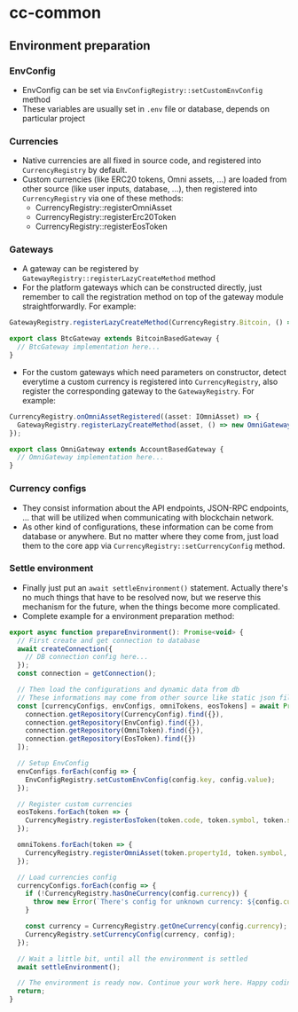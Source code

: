 # cc-common

## Environment preparation

### EnvConfig

- EnvConfig can be set via `EnvConfigRegistry::setCustomEnvConfig` method
- These variables are usually set in `.env` file or database, depends on particular project

### Currencies

- Native currencies are all fixed in source code, and registered into `CurrencyRegistry` by default.
- Custom currencies (like ERC20 tokens, Omni assets, ...) are loaded from other source (like user inputs, database, ...), then registered into `CurrencyRegistry` via one of these methods:
  - CurrencyRegistry::registerOmniAsset
  - CurrencyRegistry::registerErc20Token
  - CurrencyRegistry::registerEosToken

### Gateways

- A gateway can be registered by `GatewayRegistry::registerLazyCreateMethod` method
- For the platform gateways which can be constructed directly, just remember to call the registration method on top of the gateway module straightforwardly. For example:

```js
GatewayRegistry.registerLazyCreateMethod(CurrencyRegistry.Bitcoin, () => new BtcGateway());

export class BtcGateway extends BitcoinBasedGateway {
  // BtcGateway implementation here...
}
```

- For the custom gateways which need parameters on constructor, detect everytime a custom currency is registered into `CurrencyRegistry`, also register the corresponding gateway to the `GatewayRegistry`. For example:

```js
CurrencyRegistry.onOmniAssetRegistered((asset: IOmniAsset) => {
  GatewayRegistry.registerLazyCreateMethod(asset, () => new OmniGateway(asset));
});

export class OmniGateway extends AccountBasedGateway {
  // OmniGateway implementation here...
}
```

### Currency configs

- They consist information about the API endpoints, JSON-RPC endpoints, ... that will be utilized when communicating with blockchain network.
- As other kind of configurations, these information can be come from database or anywhere. But no matter where they come from, just load them to the core app via `CurrencyRegistry::setCurrencyConfig` method.

### Settle environment

- Finally just put an `await settleEnvironment()` statement. Actually there's no much things that have to be resolved now, but we reserve this mechanism for the future, when the things become more complicated.
- Complete example for a environment preparation method:

```js
export async function prepareEnvironment(): Promise<void> {
  // First create and get connection to database
  await createConnection({
    // DB connection config here...
  });
  const connection = getConnection();

  // Then load the configurations and dynamic data from db
  // These informations may come from other source like static json files, .env files, ... depends on each particular project
  const [currencyConfigs, envConfigs, omniTokens, eosTokens] = await Promise.all([
    connection.getRepository(CurrencyConfig).find({}),
    connection.getRepository(EnvConfig).find({}),
    connection.getRepository(OmniToken).find({}),
    connection.getRepository(EosToken).find({})
  ]);

  // Setup EnvConfig
  envConfigs.forEach(config => {
    EnvConfigRegistry.setCustomEnvConfig(config.key, config.value);
  });

  // Register custom currencies
  eosTokens.forEach(token => {
    CurrencyRegistry.registerEosToken(token.code, token.symbol, token.scale);
  });

  omniTokens.forEach(token => {
    CurrencyRegistry.registerOmniAsset(token.propertyId, token.symbol, token.name, token.scale);
  });

  // Load currencies config
  currencyConfigs.forEach(config => {
    if (!CurrencyRegistry.hasOneCurrency(config.currency)) {
      throw new Error(`There's config for unknown currency: ${config.currency}`);
    }

    const currency = CurrencyRegistry.getOneCurrency(config.currency);
    CurrencyRegistry.setCurrencyConfig(currency, config);
  });

  // Wait a little bit, until all the environment is settled
  await settleEnvironment();

  // The environment is ready now. Continue your work here. Happy coding...
  return;
}
```
